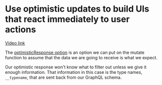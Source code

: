 # Use optimistic updates to build UIs that react immediately to user actions

[Video link](https://www.egghead.io/lessons/egghead-use-optimistic-updates-to-build-uis-that-react-immediately-to-user-actions?pl=synchronize-client-and-server-state-in-react-using-apollo-client-a45b3b89)

<TimeStamp start="00:40" end="00:50">

The [optimisticResponse option](https://www.apollographql.com/docs/react/performance/optimistic-ui/#the-optimisticresponse-option) is an option we can put on the mutate function to assume that the data we are going to receive is what we expect. 

</TimeStamp>

<TimeStamp start="03:40" end="03:55">

Our optimistic response won't know what to filter out unless we give it enough information. That information in this case is the type names, `__typename`, that are sent back from our GraphQL schema. 

</TimeStamp>